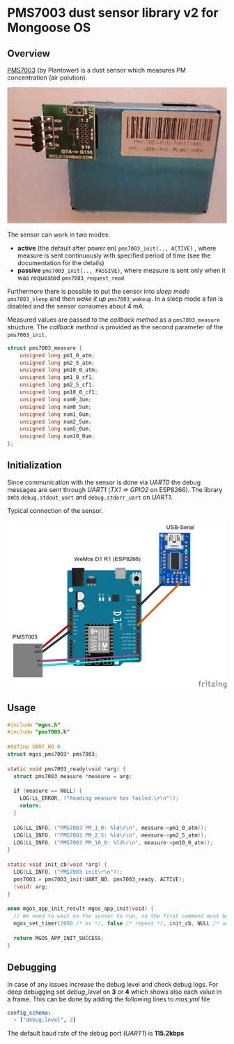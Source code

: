 # PMS7003 dust sensor library v2 for Mongoose OS

## Overview

[PMS7003](https://botland.com.pl/index.php?controller=attachment&id_attachment=2182) (by Plantower) is a dust sensor which measures PM concentration (air polution).

<p align="center">
  <img src="https://github.com/adamniedzwiedz/pms7003-mongoose-os-lib2/blob/master/pms7003.jpg">
</p>

The sensor can work in two modes:
- **active** (the default after power on) `pms7003_init(.., ACTIVE)` , where measure is sent continuously with specified period of time (see the documentation for the details)
- **passive** `pms7003_init(.., PASSIVE)`, where measure is sent only when it was requested `pms7003_request_read`

Furthermore there is possible to put the sensor into *sleep mode* `pms7003_sleep` and then *wake it up* `pms7003_wakeup`. In a sleep mode a fan is disabled and the sensor consumes about 4 mA.

Measured values are passed to the *callback method* as a `pms7003_measure` structure. The *callback method* is provided as the second parameter of the `pms7003_init`.

```c
struct pms7003_measure {
    unsigned long pm1_0_atm;
    unsigned long pm2_5_atm;
    unsigned long pm10_0_atm;
    unsigned long pm1_0_cf1;
    unsigned long pm2_5_cf1;
    unsigned long pm10_0_cf1;
    unsigned long num0_3um;
    unsigned long num0_5um;
    unsigned long num1_0um;
    unsigned long num2_5um;
    unsigned long num5_0um;
    unsigned long num10_0um;
};
```

## Initialization

Since communication with the sensor is done via *UART0* the debug messages are sent through *UART1* (*TX1 => GPIO2* on ESP8266). The library sets `debug.stdout_uart` and `debug.stderr_uart` on *UART1*.

Typical connection of the sensor.

<p align="center">
  <img src="https://github.com/adamniedzwiedz/pms7003-mongoose-os-lib2/blob/master/pms7003_connection.png">
</p>

## Usage

```c
#include "mgos.h"
#include "pms7003.h"

#define UART_NO 0
struct mgos_pms7003* pms7003;

static void pms7003_ready(void *arg) {
  struct pms7003_measure *measure = arg;

  if (measure == NULL) {
    LOG(LL_ERROR, ("Reading measure has failed.\r\n"));
    return;
  }

  LOG(LL_INFO, ("PMS7003 PM_1_0: %ld\r\n", measure->pm1_0_atm));
  LOG(LL_INFO, ("PMS7003 PM_2_5: %ld\r\n", measure->pm2_5_atm));
  LOG(LL_INFO, ("PMS7003 PM_10_0: %ld\r\n", measure->pm10_0_atm)); 
}

static void init_cb(void *arg) {
  LOG(LL_INFO, ("PMS7003 init\r\n"));
  pms7003 = pms7003_init(UART_NO, pms7003_ready, ACTIVE);
  (void) arg;
}

enum mgos_app_init_result mgos_app_init(void) {
  // We need to wait on the sensor to run, so the first command must be send with at least 2s delay
  mgos_set_timer(2000 /* ms */, false /* repeat */, init_cb, NULL /* arg */);

  return MGOS_APP_INIT_SUCCESS;
}
```

## Debugging

In case of any issues increase the debug level and check debug logs.
For deep debugging set *debug_level* on **3** or **4** which shows also each value in a frame.
This can be done by adding the following lines to *mos.yml* file
```yaml
config_schema:
  - ["debug.level", 3]
```

The default baud rate of the debug port (*UART1*) is **115.2kbps**
